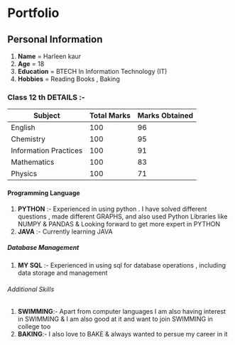 # Portfolio

## Personal Information 

1. **Name** = Harleen kaur
2. **Age** = 18
3. **Education** = BTECH In Information Technology (IT)
4. **Hobbies** = Reading Books , Baking

### Class 12 th DETAILS :-

|**Subject**|**Total Marks**|**Marks Obtained**|
| ----------- | ----------- | ----------- |
|English|100|96|
|Chemistry|100|95|
|Information Practices|100|91|
|Mathematics|100|83|
|Physics|100|71|

#### Programming Language
1. **PYTHON** :-   Experienced in using python . I have solved different questions , made  different GRAPHS, and also used Python Libraries like NUMPY & PANDAS & Looking forward to get more expert in PYTHON
2.  **JAVA**  :-  Currently learning JAVA

##### Database Management 
1. **MY SQL** :- Experienced in using sql for database operations , including data storage and management

###### Additional Skills 
1. **SWIMMING**:- Apart from computer languages I  am also having interest in SWIMMING & I am also good at it and want to join SWIMMING in college too
2.  **BAKING**:- I also love to BAKE & always wanted to persue my career in it


     
